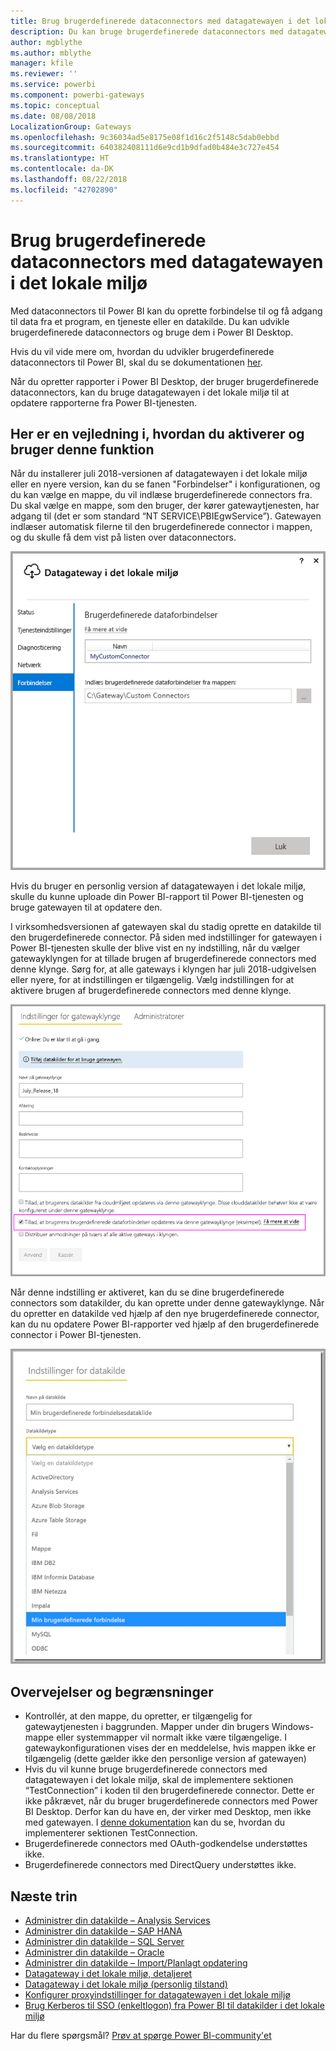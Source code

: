 ```yaml
---
title: Brug brugerdefinerede dataconnectors med datagatewayen i det lokale miljø
description: Du kan bruge brugerdefinerede dataconnectors med datagatewayen i det lokale miljø.
author: mgblythe
ms.author: mblythe
manager: kfile
ms.reviewer: ''
ms.service: powerbi
ms.component: powerbi-gateways
ms.topic: conceptual
ms.date: 08/08/2018
LocalizationGroup: Gateways
ms.openlocfilehash: 9c36034ad5e8175e08f1d16c2f5148c5dab0ebbd
ms.sourcegitcommit: 640382408111d6e9cd1b9dfad0b484e3c727e454
ms.translationtype: HT
ms.contentlocale: da-DK
ms.lasthandoff: 08/22/2018
ms.locfileid: "42702890"
---
```

# <a name="use-custom-data-connectors-with-the-on-premises-data-gateway"></a>Brug brugerdefinerede dataconnectors med datagatewayen i det lokale miljø

Med dataconnectors til Power BI kan du oprette forbindelse til og få adgang til data fra et program, en tjeneste eller en datakilde. Du kan udvikle brugerdefinerede dataconnectors og bruge dem i Power BI Desktop.

Hvis du vil vide mere om, hvordan du udvikler brugerdefinerede dataconnectors til Power BI, skal du se dokumentationen [her](http://aka.ms/dataconnectors).

Når du opretter rapporter i Power BI Desktop, der bruger brugerdefinerede dataconnectors, kan du bruge datagatewayen i det lokale miljø til at opdatere rapporterne fra Power BI-tjenesten.

## <a name="here-is-a-guide-on-how-to-enable-and-use-this-capability"></a>Her er en vejledning i, hvordan du aktiverer og bruger denne funktion

Når du installerer juli 2018-versionen af datagatewayen i det lokale miljø eller en nyere version, kan du se fanen "Forbindelser" i konfigurationen, og du kan vælge en mappe, du vil indlæse brugerdefinerede connectors fra. Du skal vælge en mappe, som den bruger, der kører gatewaytjenesten, har adgang til (det er som standard “NT SERVICE\PBIEgwService”). Gatewayen indlæser automatisk filerne til den brugerdefinerede connector i mappen, og du skulle få dem vist på listen over dataconnectors.

![Brugerdefineret connector 1](media/service-gateway-custom-connectors/gateway-onprem-customconnector1.png)

Hvis du bruger en personlig version af datagatewayen i det lokale miljø, skulle du kunne uploade din Power BI-rapport til Power BI-tjenesten og bruge gatewayen til at opdatere den.

I virksomhedsversionen af gatewayen skal du stadig oprette en datakilde til den brugerdefinerede connector. På siden med indstillinger for gatewayen i Power BI-tjenesten skulle der blive vist en ny indstilling, når du vælger gatewayklyngen for at tillade brugen af brugerdefinerede connectors med denne klynge. Sørg for, at alle gateways i klyngen har juli 2018-udgivelsen eller nyere, for at indstillingen er tilgængelig. Vælg indstillingen for at aktivere brugen af brugerdefinerede connectors med denne klynge.

![Brugerdefineret connector 2](media/service-gateway-custom-connectors/gateway-onprem-customconnector2.png)

Når denne indstilling er aktiveret, kan du se dine brugerdefinerede connectors som datakilder, du kan oprette under denne gatewayklynge. Når du opretter en datakilde ved hjælp af den nye brugerdefinerede connector, kan du nu opdatere Power BI-rapporter ved hjælp af den brugerdefinerede connector i Power BI-tjenesten.

![Brugerdefineret connector 3](media/service-gateway-custom-connectors/gateway-onprem-customconnector3.png)

## <a name="considerations-and-limitations"></a>Overvejelser og begrænsninger

* Kontrollér, at den mappe, du opretter, er tilgængelig for gatewaytjenesten i baggrunden. Mapper under din brugers Windows-mappe eller systemmapper vil normalt ikke være tilgængelige. I gatewaykonfigurationen vises der en meddelelse, hvis mappen ikke er tilgængelig (dette gælder ikke den personlige version af gatewayen)
* Hvis du vil kunne bruge brugerdefinerede connectors med datagatewayen i det lokale miljø, skal de implementere sektionen “TestConnection” i koden til den brugerdefinerede connector. Dette er ikke påkrævet, når du bruger brugerdefinerede connectors med Power BI Desktop. Derfor kan du have en, der virker med Desktop, men ikke med gatewayen. I [denne dokumentation](https://github.com/Microsoft/DataConnectors/blob/master/docs/m-extensions.md#implementing-testconnection-for-gateway-support) kan du se, hvordan du implementerer sektionen TestConnection.
* Brugerdefinerede connectors med OAuth-godkendelse understøttes ikke.
* Brugerdefinerede connectors med DirectQuery understøttes ikke.

## <a name="next-steps"></a>Næste trin

* [Administrer din datakilde – Analysis Services](service-gateway-enterprise-manage-ssas.md)  
* [Administrer din datakilde – SAP HANA](service-gateway-enterprise-manage-sap.md)  
* [Administrer din datakilde – SQL Server](service-gateway-enterprise-manage-sql.md)  
* [Administrer din datakilde – Oracle](service-gateway-onprem-manage-oracle.md)  
* [Administrer din datakilde – Import/Planlagt opdatering](service-gateway-enterprise-manage-scheduled-refresh.md)  
* [Datagateway i det lokale miljø, detaljeret](service-gateway-onprem-indepth.md)  
* [Datagateway i det lokale miljø (personlig tilstand)](service-gateway-personal-mode.md)
* [Konfigurer proxyindstillinger for datagatewayen i det lokale miljø](service-gateway-proxy.md)  
* [Brug Kerberos til SSO (enkeltlogon) fra Power BI til datakilder i det lokale miljø](service-gateway-kerberos-for-sso-pbi-to-on-premises-data.md)  

Har du flere spørgsmål? [Prøv at spørge Power BI-community'et](http://community.powerbi.com/)
